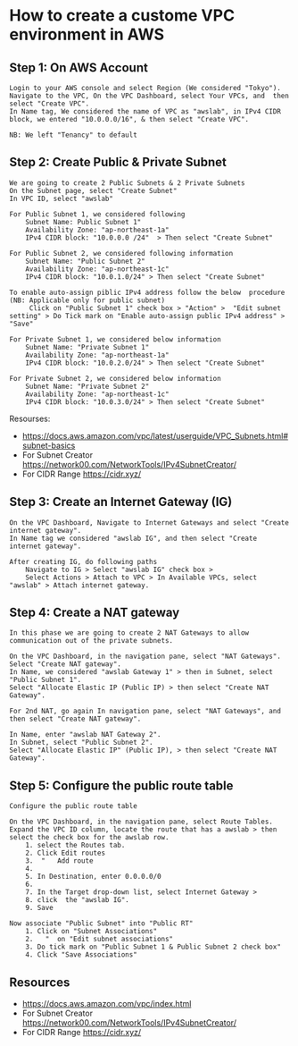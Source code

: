 # How to create a custome VPC environment in AWS

## Step 1: On AWS Account
    
    Login to your AWS console and select Region (We considered "Tokyo").
	Navigate to the VPC, On the VPC Dashboard, select Your VPCs, and  then select "Create VPC".
	In Name tag, We considered the name of VPC as "awslab", in IPv4 CIDR block, we entered "10.0.0.0/16", & then select "Create VPC".

    NB: We left "Tenancy" to default

## Step 2: Create Public & Private Subnet
    We are going to create 2 Public Subnets & 2 Private Subnets
    On the Subnet page, select "Create Subnet"
    In VPC ID, select "awslab"

    For Public Subnet 1, we considered following 
        Subnet Name: Public Subnet 1"
        Availability Zone: "ap-northeast-1a"
        IPv4 CIDR block: "10.0.0.0 /24"  > Then select "Create Subnet"

    For Public Subnet 2, we considered following information
        Subnet Name: "Public Subnet 2"
        Availability Zone: "ap-northeast-1c"
        IPv4 CIDR block: "10.0.1.0/24" > Then select "Create Subnet"
        
    To enable auto-assign piblic IPv4 address follow the below  procedure (NB: Applicable only for public subnet)
         Click on "Public Subnet 1" check box > "Action" >  "Edit subnet setting" > Do Tick mark on "Enable auto-assign public IPv4 address" > "Save"

    For Private Subnet 1, we considered below information
        Subnet Name: "Private Subnet 1"
        Availability Zone: "ap-northeast-1a"
        IPv4 CIDR block: "10.0.2.0/24" > Then select "Create Subnet"

    For Private Subnet 2, we considered below information
        Subnet Name: "Private Subnet 2"
        Availability Zone: "ap-northeast-1c"
        IPv4 CIDR block: "10.0.3.0/24" > Then select "Create Subnet"

Resourses:
- https://docs.aws.amazon.com/vpc/latest/userguide/VPC_Subnets.html#subnet-basics
- For Subnet Creator https://network00.com/NetworkTools/IPv4SubnetCreator/
- For CIDR Range https://cidr.xyz/

## Step 3: Create an Internet Gateway (IG)

    On the VPC Dashboard, Navigate to Internet Gateways and select "Create internet gateway".
	In Name tag we considered "awslab IG", and then select "Create internet gateway".

	After creating IG, do following paths
        Navigate to IG > Select "awslab IG" check box >
        Select Actions > Attach to VPC > In Available VPCs, select "awslab" > Attach internet gateway.
## Step 4: Create a NAT gateway

    In this phase we are going to create 2 NAT Gateways to allow communication out of the private subnets.

    On the VPC Dashboard, in the navigation pane, select "NAT Gateways".
    Select "Create NAT gateway".
    In Name, we considered "awslab Gateway 1" > then in Subnet, select "Public Subnet 1".
    Select "Allocate Elastic IP (Public IP) > then select "Create NAT Gateway".

    For 2nd NAT, go again In navigation pane, select "NAT Gateways", and then select "Create NAT gateway".

    In Name, enter "awslab NAT Gateway 2".
    In Subnet, select "Public Subnet 2".
    Select "Allocate Elastic IP" (Public IP), > then select "Create NAT Gateway".

## Step 5: Configure the public route table

    Configure the public route table

    On the VPC Dashboard, in the navigation pane, select Route Tables.
    Expand the VPC ID column, locate the route that has a awslab > then select the check box for the awslab row.
        1. select the Routes tab.
        2. Click Edit routes 
        3.  "   Add route
        4. 
        5. In Destination, enter 0.0.0.0/0
        6. 
        7. In the Target drop-down list, select Internet Gateway > 
        8. click  the "awslab IG".
        9. Save

	Now associate "Public Subnet" into "Public RT"
		1. Click on "Subnet Associations"
		2.   "	on "Edit subnet associations"
		3. Do tick mark on "Public Subnet 1 & Public Subnet 2 check box"
		4. Click "Save Associations"
        
## Resources
- https://docs.aws.amazon.com/vpc/index.html
- For Subnet Creator https://network00.com/NetworkTools/IPv4SubnetCreator/
- For CIDR Range https://cidr.xyz/